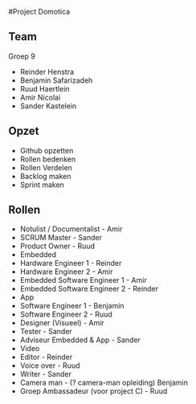 #Project Domotica

## Team
Groep 9
* Reinder Henstra
* Benjamin Safarizadeh
* Ruud Haertlein
* Amir Nicolai
* Sander Kastelein

## Opzet
* Github opzetten
* Rollen bedenken
* Rollen Verdelen
* Backlog maken
* Sprint maken


## Rollen
* Notulist / Documentalist - Amir
* SCRUM Master - Sander
* Product Owner - Ruud
* Embedded
 * Hardware Engineer 1 - Reinder
 * Hardware Engineer 2 - Amir
 * Embedded Software Engineer 1 - Amir
 * Embedded Software Engineer 2 - Reinder
* App
 * Software Engineer 1 - Benjamin
 * Software Engineer 2 - Ruud
 * Designer (Visueel) - Amir
* Tester - Sander
* Adviseur Embedded & App - Sander
* Video
 * Editor - Reinder
 * Voice over - Ruud
 * Writer - Sander
 * Camera man - (? camera-man opleiding) Benjamin
* Groep Ambassadeur (voor project C) - Ruud
